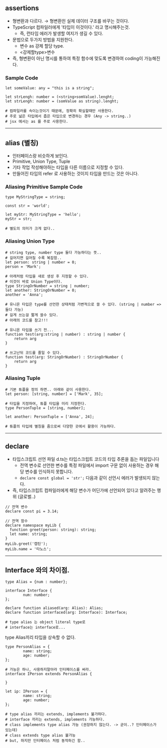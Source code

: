 ## assertions

- 형변환과 다르다. → 형변환읜 실제 데이터 구조를 바꾸는 것이다.
- TypeScript 컴파일러에게 '타입이 이것이다.' 라고 명시해주는것.
    - 즉, 런타임 에러가 발생할 여지가 생길 수 있다.
- 문법으로 두가지 방법을 지원한다.
    - 변수 as 강제 할당 type.
    - <강제할type>변수
- 즉, 형변환이 아닌 명시를 통하여 특정 함수에 맞도록 변경하여 coding이 가능해진다.

### Sample Code

```tsx
let someValue: any = "this is a string";

let strLengh: number = (<string>somValue).lenght;
let strLengh: number = (somValue as string).lenght;

# 컴파일러를 속이는것이기 때문에, 정확히 확실할때만 사용한다.
# 주로 넓은 타입에서 좁은 타입으로 변경하는 경우 (Any -> string..)
# jsx 에서는 as 를 주로 사용한다.
```

---

## alias (별칭)

- 인터페이스랑 비슷하게 보인다.
- Primitive, Union Type, Tuple
- 기타 작업 작성해야하는 타입을 다른 이름으로 지정할 수 있다.
- 만들어진 타입의 refer 로 사용하는 것이지 타입을 만드는 것은 아니다.

### Aliasing Primitive Sample Code

```tsx
type MyStringType = string;

const str = 'world';

let myStr: MyStringType = 'hello';
myStr = str;

# 별도의 의미가 크게 없다..
```

### Aliasing Union Type

```tsx
# string type, number type 둘다 가능하다는 뜻..
# 길어지면 길어질 수록 복잡함..
let person: string | number = 0;
person = 'Mark';

# 아래처럼 타입을 새로 생성 후 지정할 수 있다.
# 이것이 바로 Union Type이다.
type StringOrNumber = string | number;
let another: StringOrNumber = 0;
another = 'Anna';

# 유니온 타입은 type를 선언한 상태처럼 가변적으로 쓸 수 있다. (string | number => 둘다 가능)
# 길게 쓰는걸 짧게 쓸수 있다.
# 아래의 코드를 참고!!!

# 유니온 타입을 쓰기 전...
function test(arg:string | number) : string | number {
	return arg
}

# 쓰고난뒤 코드를 줄일 수 있다.
function test(arg: StringOrNumber) : StringOrNumber {
	return arg
}
```

### Aliasing Tuple

```tsx
# 기본 튜플을 정의 하면.. 아래와 같이 사용한다.
let person: [string, number] = ['Mark', 35];

# 타입을 지정하여, 튜플 타입을 미리 지정한다.
type PersonTuple = [string, number];

let another: PersonTuple = ['Anna', 24];

# 튜플의 타입에 별칭을 줌으로써 다양한 곳에서 활용이 가능하다.
```

---

## declare

- 타입스크립트 선언 파일 d.ts는 타입스크립트 코드의 타입 추론을 돕는 파일입니다
    - 전역 변수로 선언한 변수를 특정 파일에서 import 구문 없이 사용하는 경우 해당 변수를 인식하지 못합니다.
    - `declare const global = 'str';` 다음과 같이 선언시 에러가 발생되지 않는다.
- 즉, 타입스크립트 컴파일러에게 해당 변수가 어딘가에 선언되어 있다고 알려주는 행위 (글로벌..)

```tsx
// 전역 변수
declare const pi = 3.14;

// 전역 함수
declare namespace myLib {
  function greet(person: string): string;
  let name: string;
}
myLib.greet('캡틴');
myLib.name = '타노스';
```

---

## Interface 와의 차이점.

```tsx
type Alias = {num : number};

interface Interface {
		num: number;
};

declare function aliased(arg: Alias): Alias;
declare function interfaced(arg: Interface): Interface;

# type alias 는 object literal type로
# interface는 interface로...
```

type Alias끼리 타입을 상속할 수 없다.

```tsx
type PersonAlias = {
		name: string;
		age: number;
};

# 가능은 하나, 사용하지말아라 인터페이스를 써라.
interface IPerson extends PersonAlias {

}

let ip: IPerson = {
		name: string;
		age: number;
};

# type alias 끼리는 extends, implements 불가하다.
# interface 끼리는 extends, implements 가능하다.
# class implements type alias 가능 (권장하지 않는다. -> 굳이..? 인터페이스가 있는데)
# class extends type alias 불가능
# but, 하지만 인터페이스 처럼 동작하긴 함..
```
